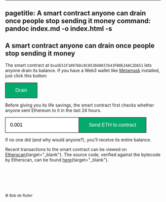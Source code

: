 

---
pagetitle: A smart contract anyone can drain once people stop sending it money
command: pandoc index.md -o index.html -s
---

<style>
html {
      line-height: 1.5;
      font-family: Georgia, serif;
      font-size: 20px;
}
button, input[type=submit] {
  background-color: #04AA6D; /* Green */
  border: 1px solid black;
  color: white;
  padding: 15px 32px;
  text-align: center;
  text-decoration: none;
  display: inline-block;
  font-size: 16px;
  cursor: pointer;
}
#amount {
  padding: 15px 15px 15px 15px;
  border-radius: 0;
  border: 1px solid black;
  font-size: 16px;
  margin-right: -1px;
}
footer {
margin-top: 100px;
}
img {max-width: min(500px, 100%); border: 1px solid black; margin: 0 auto; display: block;} hr, body {margin-top: 0; padding-top: 0}
body {padding-bottom: 15px;}
.humanchessgraphic {max-width: 400px; max-width: min(400px, 100%);}
<!-- .border {border: 1px solid black;} -->
h3 a, kbd a {text-decoration: none; color: inherit;}</style>

## A smart contract anyone can drain once people stop sending it money

The smart contract at `0xa5E51F10976Dc0C053048037b43FB0E24AC2D651` lets anyone drain its balance. If you have a Web3 wallet like [Metamask](https://metamask.io) installed, just click this button:

<button id=drain>Drain</button>

Before giving you its life savings, the smart contract first checks whether anyone sent Ethereum to it in the last 24 hours.

<form><input id=amount type="number" required value="0.001" min="0.001" step=any  onchange="this.value = this.value < 0.001 ? 0.001 : this.value"></input><input type=submit id=transfer value ="Send ETH to contract"></form>

If no one did (and why would anyone?), you'll receive its entire balance.

Recent transactions to the smart contract can be viewed on [Etherscan](https://etherscan.io/address/0xa5E51F10976Dc0C053048037b43FB0E24AC2D651){target="_blank"}. The source code, verified against the bytecode by Etherscan, can be found [here](https://etherscan.io/address/0xa5E51F10976Dc0C053048037b43FB0E24AC2D651#code){target="_blank"}. 

<span id=last></span>

<span id=balance></span>

<footer><small>&copy; Bob de Ruiter</small></footer>

<script src="https://cdn.jsdelivr.net/npm/web3@1.10.4/dist/web3.min.js"></script>
<script>
let abi = [{"inputs": [], "name": "drain", "outputs": [], "stateMutability": "nonpayable", "type": "function"}, {"inputs": [], "name": "lastTransaction", "outputs": [{"internalType": "uint256", "name": "", "type": "uint256"}], "stateMutability": "view", "type": "function"}, {"stateMutability": "payable", "type": "receive"}]
let token
let addr = '0xa5E51F10976Dc0C053048037b43FB0E24AC2D651'
let userAccount
let web3js

function poll () {
    // Get default account
    web3js.eth.getAccounts().then(function (accounts) {
        // Just keep updating, so the user's balance is updated after purchase
        userAccount = accounts[0]
    })
    token.methods.lastTransaction().call().then(function (ts) {
        // Just keep updating, so the user's balance is updated after purchase
        $$('#last').innerText = 'Last donation: ' + new Date(1e3*ts) + '.'
    })
    web3js.eth.getBalance(addr).then(function (balance) {
        // Just keep updating, so the user's balance is updated after purchase
        $$('#balance').innerText = 'Contract holds: ' + balance/1e18 + ' ETH.'
    })
}

function startApp () {
        window.ethereum.enable();
        token = new web3js.eth.Contract(abi, addr)
        // Update account detail every 1 seconds
        setInterval(poll, 1000)
        $$('#drain').onclick = _ => token.methods.drain().send({from: userAccount});
        $$('form').onsubmit = _ => {
            web3js.eth.sendTransaction({
                from: userAccount,
                value: web3js.utils.toWei($$('#amount').value, 'ether'),
                to: addr,
                gas: 35000
          })
          return false
        }
        return false
}

var $$ = function (e) { return document.querySelector(e) }

$$('form').onsubmit = _ => false;

window.onload = _ => {
if (window.ethereum) {
    web3js = new Web3(window.ethereum)
    $$('#drain').onclick = startApp
    $$('form').onsubmit = startApp
}
}
</script>
